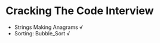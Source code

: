 Cracking The Code Interview
===========================

* Strings Making Anagrams √
* Sorting: Bubble_Sort √

